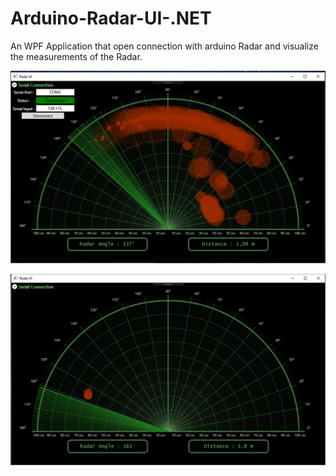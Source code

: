 # Arduino-Radar-UI-.NET
An WPF Application that open connection with arduino Radar and visualize the measurements of the Radar.

![alt tag](https://raw.githubusercontent.com/Obrelix/Arduino-Radar-UI-.NET/master/Radar%20ScreeShots/RadarUI.PNG)

![alt tag](https://raw.githubusercontent.com/Obrelix/Arduino-Radar-UI-.NET/master/Radar%20ScreeShots/RadarUI1.PNG)
